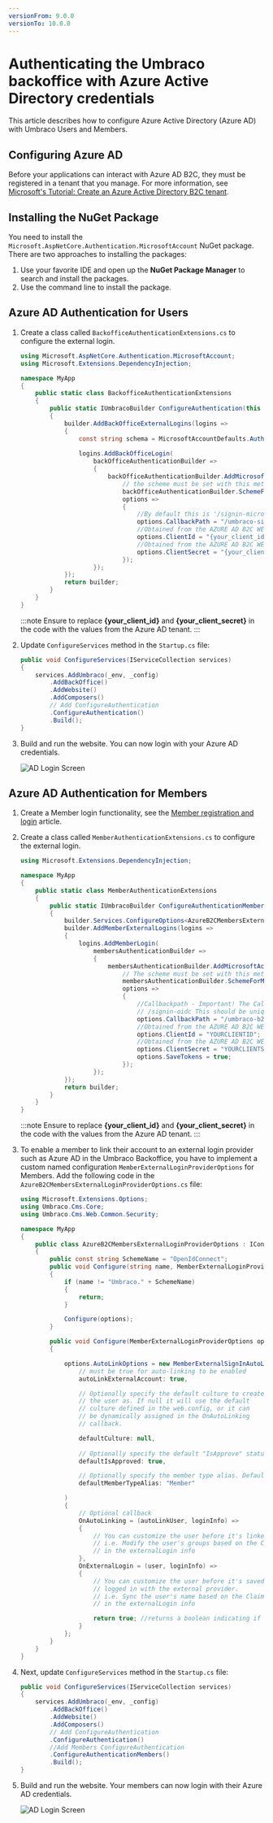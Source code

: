```yaml
---
versionFrom: 9.0.0
versionTo: 10.0.0
---
```


# Authenticating the Umbraco backoffice with Azure Active Directory credentials

This article describes how to configure Azure Active Directory (Azure AD) with Umbraco Users and Members.

## Configuring Azure AD

Before your applications can interact with Azure AD B2C, they must be registered in a tenant that you manage. For more information, see [Microsoft's Tutorial: Create an Azure Active Directory B2C tenant](https://learn.microsoft.com/en-us/azure/active-directory-b2c/tutorial-create-tenant).

## Installing the NuGet Package

You need to install the `Microsoft.AspNetCore.Authentication.MicrosoftAccount` NuGet package. There are two approaches to installing the packages:

1. Use your favorite IDE and open up the **NuGet Package Manager** to search and install the packages.
1. Use the command line to install the package.

## Azure AD Authentication for Users

1. Create a class called `BackofficeAuthenticationExtensions.cs` to configure the external login.

    ```csharp
    using Microsoft.AspNetCore.Authentication.MicrosoftAccount;
    using Microsoft.Extensions.DependencyInjection;

    namespace MyApp
    {
        public static class BackofficeAuthenticationExtensions
        {
            public static IUmbracoBuilder ConfigureAuthentication(this IUmbracoBuilder builder)
            {
                builder.AddBackOfficeExternalLogins(logins =>
                {
                    const string schema = MicrosoftAccountDefaults.AuthenticationScheme;
                    
                    logins.AddBackOfficeLogin(
                        backOfficeAuthenticationBuilder =>
                        {
                            backOfficeAuthenticationBuilder.AddMicrosoftAccount(
                                // the scheme must be set with this method to work for the back office
                                backOfficeAuthenticationBuilder.SchemeForBackOffice(schema) ?? string.Empty,
                                options =>
                                {
                                    //By default this is '/signin-microsoft' but it needs to be changed to this
                                    options.CallbackPath = "/umbraco-signin-microsoft/";
                                    //Obtained from the AZURE AD B2C WEB APP
                                    options.ClientId = "{your_client_id}";
                                    //Obtained from the AZURE AD B2C WEB APP
                                    options.ClientSecret = "{your_client_secret}";
                                });
                        });
                });
                return builder;
            }
        }
    }
    ```

    :::note
    Ensure to replace **{your_client_id}** and **{your_client_secret}** in the code with the values from the Azure AD tenant.
    :::

2. Update `ConfigureServices` method in the `Startup.cs` file:

    ```csharp
    public void ConfigureServices(IServiceCollection services)
    {
        services.AddUmbraco(_env, _config)
            .AddBackOffice()
            .AddWebsite()
            .AddComposers()
            // Add ConfigureAuthentication
            .ConfigureAuthentication()
            .Build();
    }
    ```

3. Build and run the website. You can now login with your Azure AD credentials.

    ![AD Login Screen](images/AD_Login.png)

## Azure AD Authentication for Members

1. Create a Member login functionality, see the [Member registration and login](https://our.umbraco.com/documentation/Tutorials/Members-Registration-And-Logins/#member-registration-and-login) article.

2. Create a class called `MemberAuthenticationExtensions.cs` to configure the external login.

    ```csharp
    using Microsoft.Extensions.DependencyInjection;

    namespace MyApp
    {
        public static class MemberAuthenticationExtensions
        {
            public static IUmbracoBuilder ConfigureAuthenticationMembers(this IUmbracoBuilder builder)
            {
                builder.Services.ConfigureOptions<AzureB2CMembersExternalLoginProviderOptions>();
                builder.AddMemberExternalLogins(logins =>
                {
                    logins.AddMemberLogin(
                        membersAuthenticationBuilder =>
                        {
                            membersAuthenticationBuilder.AddMicrosoftAccount(
                                // The scheme must be set with this method to work for members
                                membersAuthenticationBuilder.SchemeForMembers(AzureB2CMembersExternalLoginProviderOptions.SchemeName),
                                options =>
                                {
                                    //Callbackpath - Important! The CallbackPath represents the URL to which the browser should be redirected to and the default value is
                                    // /signin-oidc This should be unique!.
                                    options.CallbackPath = "/umbraco-b2c-members-signin";
                                    //Obtained from the AZURE AD B2C WEB APP
                                    options.ClientId = "YOURCLIENTID";
                                    //Obtained from the AZURE AD B2C WEB APP
                                    options.ClientSecret = "YOURCLIENTSECRET"; 
                                    options.SaveTokens = true;
                                });
                        });
                });
                return builder;
            }
        }
    }
    ```

    :::note
    Ensure to replace **{your_client_id}** and **{your_client_secret}** in the code with the values from the Azure AD tenant.
    :::

3. To enable a member to link their account to an external login provider such as Azure AD in the Umbraco Backoffice, you have to implement a custom named configuration `MemberExternalLoginProviderOptions` for Members. Add the following code in the `AzureB2CMembersExternalLoginProviderOptions.cs` file:

    ```csharp
    using Microsoft.Extensions.Options;
    using Umbraco.Cms.Core;
    using Umbraco.Cms.Web.Common.Security;

    namespace MyApp
    {
        public class AzureB2CMembersExternalLoginProviderOptions : IConfigureNamedOptions<MemberExternalLoginProviderOptions>
        {
            public const string SchemeName = "OpenIdConnect";
            public void Configure(string name, MemberExternalLoginProviderOptions options)
            {
                if (name != "Umbraco." + SchemeName)
                {
                    return;
                }

                Configure(options);
            }

            public void Configure(MemberExternalLoginProviderOptions options)
            {

                options.AutoLinkOptions = new MemberExternalSignInAutoLinkOptions(
                    // must be true for auto-linking to be enabled
                    autoLinkExternalAccount: true,

                    // Optionally specify the default culture to create
                    // the user as. If null it will use the default
                    // culture defined in the web.config, or it can
                    // be dynamically assigned in the OnAutoLinking
                    // callback.

                    defaultCulture: null,
                    
                    // Optionally specify the default "IsApprove" status. Must be true for auto-linking.
                    defaultIsApproved: true,

                    // Optionally specify the member type alias. Default is "Member"
                    defaultMemberTypeAlias: "Member"

                )
                {
                    // Optional callback
                    OnAutoLinking = (autoLinkUser, loginInfo) =>
                    {
                        // You can customize the user before it's linked.
                        // i.e. Modify the user's groups based on the Claims returned
                        // in the externalLogin info
                    },
                    OnExternalLogin = (user, loginInfo) =>
                    {
                        // You can customize the user before it's saved whenever they have
                        // logged in with the external provider.
                        // i.e. Sync the user's name based on the Claims returned
                        // in the externalLogin info

                        return true; //returns a boolean indicating if sign-in should continue or not.
                    }
                };
            }
        }
    }

    ```

4. Next, update `ConfigureServices` method in the `Startup.cs` file:

    ```csharp
    public void ConfigureServices(IServiceCollection services)
    {
        services.AddUmbraco(_env, _config)
            .AddBackOffice()
            .AddWebsite()
            .AddComposers()
            // Add ConfigureAuthentication
            .ConfigureAuthentication()
            //Add Members ConfigureAuthentication
            .ConfigureAuthenticationMembers()
            .Build();
    }
    ```

5. Build and run the website. Your members can now login with their Azure AD credentials.

    ![AD Login Screen](images/AD_Login_Members.png)
